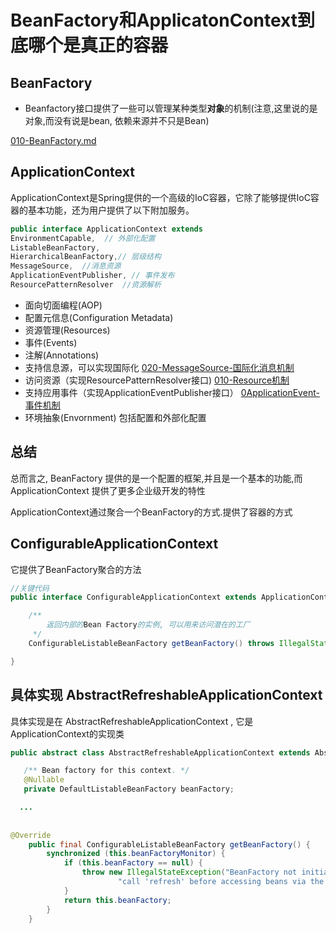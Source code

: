 # BeanFactory和ApplicatonContext到底哪个是真正的容器

## BeanFactory

- Beanfactory接口提供了一些可以管理某种类型**对象**的机制(注意,这里说的是对象,而没有说是bean, 依赖来源并不只是Bean)

 [010-BeanFactory.md](../010-Spring5系统架构/010-BeanFactory.md) 

## ApplicationContext

ApplicationContext是Spring提供的一个高级的IoC容器，它除了能够提供IoC容器的基本功能，还为用户提供了以下附加服务。

```java
public interface ApplicationContext extends 
EnvironmentCapable,  // 外部化配置
ListableBeanFactory,  
HierarchicalBeanFactory,// 层级结构
MessageSource,  //消息资源
ApplicationEventPublisher, // 事件发布
ResourcePatternResolver  //资源解析
```

- 面向切面编程(AOP)
- 配置元信息(Configuration Metadata)
- 资源管理(Resources)
- 事件(Events)
- 注解(Annotations)
- 支持信息源，可以实现国际化  [020-MessageSource-国际化消息机制](../090-Spring机制/020-MessageSource-国际化消息机制) 
- 访问资源（实现ResourcePatternResolver接口)  [010-Resource机制](../090-Spring机制/010-Resource机制) 
- 支持应用事件（实现ApplicationEventPublisher接口） [0ApplicationEvent-事件机制](../090-Spring机制/030-ApplicationEvent-事件机制) 
- 环境抽象(Envornment) 包括配置和外部化配置

## 总结

总而言之, BeanFactory 提供的是一个配置的框架,并且是一个基本的功能,而ApplicationContext 提供了更多企业级开发的特性

ApplicationContext通过聚合一个BeanFactory的方式.提供了容器的方式

## ConfigurableApplicationContext

它提供了BeanFactory聚合的方法

```java
//关键代码
public interface ConfigurableApplicationContext extends ApplicationContext, Lifecycle, Closeable {

	/**
		返回内部的Bean Factory的实例, 可以用来访问潜在的工厂
	 */
	ConfigurableListableBeanFactory getBeanFactory() throws IllegalStateException;

}
```

## 具体实现 AbstractRefreshableApplicationContext

具体实现是在 AbstractRefreshableApplicationContext , 它是 ApplicationContext的实现类

```java
public abstract class AbstractRefreshableApplicationContext extends AbstractApplicationContext {

   /** Bean factory for this context. */
   @Nullable
   private DefaultListableBeanFactory beanFactory;

  ...
    
    
@Override
	public final ConfigurableListableBeanFactory getBeanFactory() {
		synchronized (this.beanFactoryMonitor) {
			if (this.beanFactory == null) {
				throw new IllegalStateException("BeanFactory not initialized or already closed - " +
						"call 'refresh' before accessing beans via the ApplicationContext");
			}
			return this.beanFactory;
		}
	}
```

